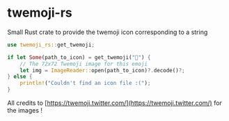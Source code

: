 # twemoji-rs
Small Rust crate to provide the twemoji icon corresponding to a string

```rs
use twemoji_rs::get_twemoji;

if let Some(path_to_icon) = get_twemoji("🚀") {
    // The 72x72 Twemoji image for this emoji
    let img = ImageReader::open(path_to_icon)?.decode()?;
} else {
    println!("Couldn't find an icon file :(");
}
```

All credits to [https://twemoji.twitter.com/](https://twemoji.twitter.com/) for the images !